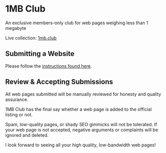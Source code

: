 1MB Club
========

An exclusive members-only club for web pages weighing less than 1 megabyte

Live collection: [1mb.club](https://1mb.club)


Submitting a Website
--------------------

Please follow the [instructions found here](https://1mb.club/submit).


Review & Accepting Submissions
------------------------------

All web pages submitted will be manually reviewed for honesty and quality assurance.

1MB Club has the final say whether a web page is added to the official listing or not.

Spam, low-quality pages, or shady SEO gimmicks will not be tolerated. If your
web page is not accepted, negative arguments or complaints will be ignored and
deleted.

I look forward to seeing all your high quality, low-bandwidth web pages!
